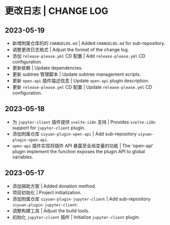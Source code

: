 # 更改日志 | CHANGE LOG

## 2023-05-19

- 新增附属仓库的的 `CHANGELOG.md` | Added `CHANGELOG.md` for sub-repository.
- 调整更改日志格式 | Adjust the format of the change log.
- 添加 `release-please.yml` CD 配置 | Add `release-please.yml` CD configuration.
- 更新依赖 | Update dependencies.
- 更新 subtree 管理脚本 | Update subtree management scripts.
- 更新 `open-api` 插件描述信息 | Update `open-api` plugin description.
- 更新 `release-please.yml` CD 配置 | Update `release-please.yml` CD configuration.

## 2023-05-18

- 为 `jupyter-client` 插件提供 `svelte-i18n` 支持 | Provides `svelte-i18n` support for `jupyter-client` plugin.
- 添加附属仓库 `siyuan-plugin-open-api` | Add sub-repository `siyuan-plugin-open-api`.
- `open-api` 插件实现将插件 API 暴露至全局变量的功能 | The 'open-api' plugin implement the function exposes the plugin API to global variables.

## 2023-05-17
- 添加捐助方案 | Added donation method.
- 项目初始化 | Project initialization.
- 添加附属仓库 `siyuan-plugin-jupyter-client` | Add sub-repository `siyuan-plugin-jupyter-client`.
- 调整构建工具 | Adjust the build tools.
- 初始化 `jupyter-client` 插件 | Initialize `jupyter-client` plugin.
